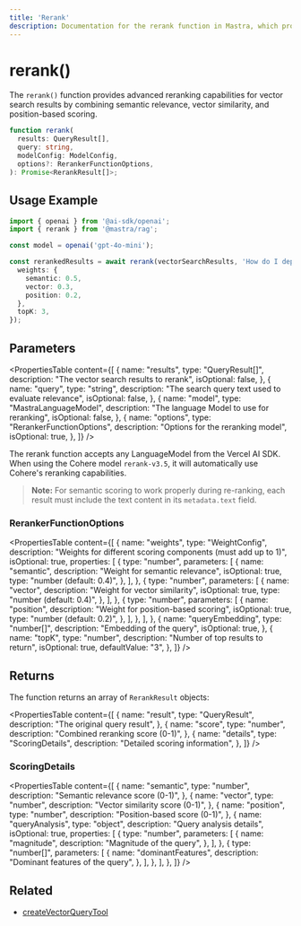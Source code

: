 ```yaml
---
title: 'Rerank'
description: Documentation for the rerank function in Mastra, which provides advanced reranking capabilities for vector search results.
---
```


# rerank()

The `rerank()` function provides advanced reranking capabilities for vector search results by combining semantic relevance, vector similarity, and position-based scoring.

```typescript
function rerank(
  results: QueryResult[],
  query: string,
  modelConfig: ModelConfig,
  options?: RerankerFunctionOptions,
): Promise<RerankResult[]>;
```

## Usage Example

```typescript
import { openai } from '@ai-sdk/openai';
import { rerank } from '@mastra/rag';

const model = openai('gpt-4o-mini');

const rerankedResults = await rerank(vectorSearchResults, 'How do I deploy to production?', model, {
  weights: {
    semantic: 0.5,
    vector: 0.3,
    position: 0.2,
  },
  topK: 3,
});
```

## Parameters

<PropertiesTable
content={[
{
name: "results",
type: "QueryResult[]",
description: "The vector search results to rerank",
isOptional: false,
},
{
name: "query",
type: "string",
description: "The search query text used to evaluate relevance",
isOptional: false,
},
{
name: "model",
type: "MastraLanguageModel",
description: "The language Model to use for reranking",
isOptional: false,
},
{
name: "options",
type: "RerankerFunctionOptions",
description: "Options for the reranking model",
isOptional: true,
},
]}
/>

The rerank function accepts any LanguageModel from the Vercel AI SDK. When using the Cohere model `rerank-v3.5`, it will automatically use Cohere's reranking capabilities.

> **Note:** For semantic scoring to work properly during re-ranking, each result must include the text content in its `metadata.text` field.

### RerankerFunctionOptions

<PropertiesTable
content={[
{
name: "weights",
type: "WeightConfig",
description:
"Weights for different scoring components (must add up to 1)",
isOptional: true,
properties: [
{
type: "number",
parameters: [
{
name: "semantic",
description: "Weight for semantic relevance",
isOptional: true,
type: "number (default: 0.4)",
},
],
},
{
type: "number",
parameters: [
{
name: "vector",
description: "Weight for vector similarity",
isOptional: true,
type: "number (default: 0.4)",
},
],
},
{
type: "number",
parameters: [
{
name: "position",
description: "Weight for position-based scoring",
isOptional: true,
type: "number (default: 0.2)",
},
],
},
],
},
{
name: "queryEmbedding",
type: "number[]",
description: "Embedding of the query",
isOptional: true,
},
{
name: "topK",
type: "number",
description: "Number of top results to return",
isOptional: true,
defaultValue: "3",
},
]}
/>

## Returns

The function returns an array of `RerankResult` objects:

<PropertiesTable
content={[
{
name: "result",
type: "QueryResult",
description: "The original query result",
},
{
name: "score",
type: "number",
description: "Combined reranking score (0-1)",
},
{
name: "details",
type: "ScoringDetails",
description: "Detailed scoring information",
},
]}
/>

### ScoringDetails

<PropertiesTable
content={[
{
name: "semantic",
type: "number",
description: "Semantic relevance score (0-1)",
},
{
name: "vector",
type: "number",
description: "Vector similarity score (0-1)",
},
{
name: "position",
type: "number",
description: "Position-based score (0-1)",
},
{
name: "queryAnalysis",
type: "object",
description: "Query analysis details",
isOptional: true,
properties: [
{
type: "number",
parameters: [
{
name: "magnitude",
description: "Magnitude of the query",
},
],
},
{
type: "number[]",
parameters: [
{
name: "dominantFeatures",
description: "Dominant features of the query",
},
],
},
],
},
]}
/>

## Related

- [createVectorQueryTool](../tools/vector-query-tool)
